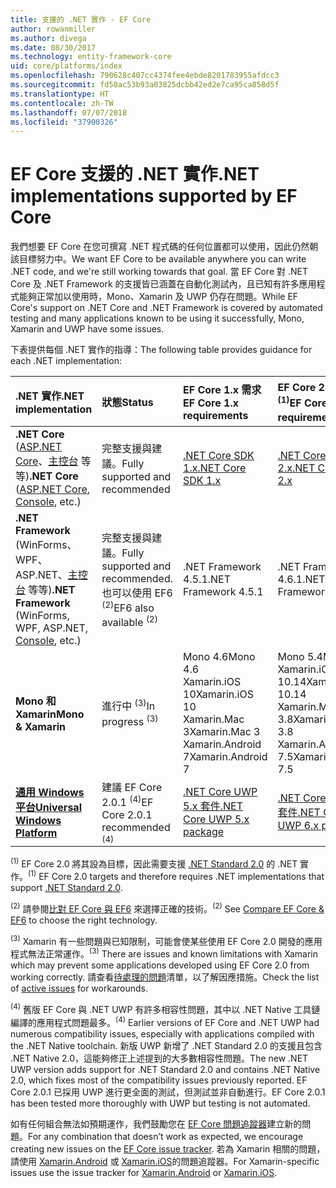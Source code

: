 ```yaml
---
title: 支援的 .NET 實作 - EF Core
author: rowanmiller
ms.author: divega
ms.date: 08/30/2017
ms.technology: entity-framework-core
uid: core/platforms/index
ms.openlocfilehash: 790628c407cc4374fee4ebde8201783955afdcc3
ms.sourcegitcommit: fd50ac53b93a03825dcbb42ed2e7ca95ca858d5f
ms.translationtype: HT
ms.contentlocale: zh-TW
ms.lasthandoff: 07/07/2018
ms.locfileid: "37900326"
---
```

# <a name="net-implementations-supported-by-ef-core"></a><span data-ttu-id="f1b8c-102">EF Core 支援的 .NET 實作</span><span class="sxs-lookup"><span data-stu-id="f1b8c-102">.NET implementations supported by EF Core</span></span>

<span data-ttu-id="f1b8c-103">我們想要 EF Core 在您可撰寫 .NET 程式碼的任何位置都可以使用，因此仍然朝該目標努力中。</span><span class="sxs-lookup"><span data-stu-id="f1b8c-103">We want EF Core to be available anywhere you can write .NET code, and we're still working towards that goal.</span></span> <span data-ttu-id="f1b8c-104">當 EF Core 對 .NET Core 及 .NET Framework 的支援皆已涵蓋在自動化測試內，且已知有許多應用程式能夠正常加以使用時，Mono、Xamarin 及 UWP 仍存在問題。</span><span class="sxs-lookup"><span data-stu-id="f1b8c-104">While EF Core's support on .NET Core and .NET Framework is covered by automated testing and many applications known to be using it successfully, Mono, Xamarin and UWP have some issues.</span></span>

<span data-ttu-id="f1b8c-105">下表提供每個 .NET 實作的指導：</span><span class="sxs-lookup"><span data-stu-id="f1b8c-105">The following table provides guidance for each .NET implementation:</span></span>

| <span data-ttu-id="f1b8c-106">.NET 實作</span><span class="sxs-lookup"><span data-stu-id="f1b8c-106">.NET implementation</span></span>                                                                                                  | <span data-ttu-id="f1b8c-107">狀態</span><span class="sxs-lookup"><span data-stu-id="f1b8c-107">Status</span></span>                                                             | <span data-ttu-id="f1b8c-108">EF Core 1.x 需求</span><span class="sxs-lookup"><span data-stu-id="f1b8c-108">EF Core 1.x requirements</span></span>                                                                                | <span data-ttu-id="f1b8c-109">EF Core 2.x 需求 <sup>(1)</sup></span><span class="sxs-lookup"><span data-stu-id="f1b8c-109">EF Core 2.x requirements <sup>(1)</sup></span></span>                                                                 |
|:---------------------------------------------------------------------------------------------------------------------|:-------------------------------------------------------------------|:--------------------------------------------------------------------------------------------------------|:--------------------------------------------------------------------------------------------------------|
| <span data-ttu-id="f1b8c-110">**.NET Core** ([ASP.NET Core](../get-started/aspnetcore/index.md)、[主控台](../get-started/netcore/index.md) 等等)</span><span class="sxs-lookup"><span data-stu-id="f1b8c-110">**.NET Core** ([ASP.NET Core](../get-started/aspnetcore/index.md), [Console](../get-started/netcore/index.md), etc.)</span></span> | <span data-ttu-id="f1b8c-111">完整支援與建議。</span><span class="sxs-lookup"><span data-stu-id="f1b8c-111">Fully supported and recommended</span></span>                                    | [<span data-ttu-id="f1b8c-112">.NET Core SDK 1.x</span><span class="sxs-lookup"><span data-stu-id="f1b8c-112">.NET Core SDK 1.x</span></span>](https://www.microsoft.com/net/core/)                                                | [<span data-ttu-id="f1b8c-113">.NET Core SDK 2.x</span><span class="sxs-lookup"><span data-stu-id="f1b8c-113">.NET Core SDK 2.x</span></span>](https://www.microsoft.com/net/core/)                                                |
| <span data-ttu-id="f1b8c-114">**.NET Framework** (WinForms、WPF、ASP.NET、[主控台](../get-started/full-dotnet/index.md) 等等)</span><span class="sxs-lookup"><span data-stu-id="f1b8c-114">**.NET Framework** (WinForms, WPF, ASP.NET, [Console](../get-started/full-dotnet/index.md), etc.)</span></span>                    | <span data-ttu-id="f1b8c-115">完整支援與建議。</span><span class="sxs-lookup"><span data-stu-id="f1b8c-115">Fully supported and recommended.</span></span> <span data-ttu-id="f1b8c-116">也可以使用 EF6 <sup>(2)</sup></span><span class="sxs-lookup"><span data-stu-id="f1b8c-116">EF6 also available <sup>(2)</sup></span></span> | <span data-ttu-id="f1b8c-117">.NET Framework 4.5.1</span><span class="sxs-lookup"><span data-stu-id="f1b8c-117">.NET Framework 4.5.1</span></span>                                                                                    | <span data-ttu-id="f1b8c-118">.NET Framework 4.6.1</span><span class="sxs-lookup"><span data-stu-id="f1b8c-118">.NET Framework 4.6.1</span></span>                                                                                    |
| <span data-ttu-id="f1b8c-119">**Mono 和 Xamarin**</span><span class="sxs-lookup"><span data-stu-id="f1b8c-119">**Mono & Xamarin**</span></span>                                                                                                   | <span data-ttu-id="f1b8c-120">進行中 <sup>(3)</sup></span><span class="sxs-lookup"><span data-stu-id="f1b8c-120">In progress <sup>(3)</sup></span></span>                                         | <span data-ttu-id="f1b8c-121">Mono 4.6</span><span class="sxs-lookup"><span data-stu-id="f1b8c-121">Mono 4.6</span></span> <br/> <span data-ttu-id="f1b8c-122">Xamarin.iOS 10</span><span class="sxs-lookup"><span data-stu-id="f1b8c-122">Xamarin.iOS 10</span></span> <br/> <span data-ttu-id="f1b8c-123">Xamarin.Mac 3</span><span class="sxs-lookup"><span data-stu-id="f1b8c-123">Xamarin.Mac 3</span></span> <br/> <span data-ttu-id="f1b8c-124">Xamarin.Android 7</span><span class="sxs-lookup"><span data-stu-id="f1b8c-124">Xamarin.Android 7</span></span>                               | <span data-ttu-id="f1b8c-125">Mono 5.4</span><span class="sxs-lookup"><span data-stu-id="f1b8c-125">Mono 5.4</span></span> <br/> <span data-ttu-id="f1b8c-126">Xamarin.iOS 10.14</span><span class="sxs-lookup"><span data-stu-id="f1b8c-126">Xamarin.iOS 10.14</span></span> <br/> <span data-ttu-id="f1b8c-127">Xamarin.Mac 3.8</span><span class="sxs-lookup"><span data-stu-id="f1b8c-127">Xamarin.Mac 3.8</span></span> <br/> <span data-ttu-id="f1b8c-128">Xamarin.Android 7.5</span><span class="sxs-lookup"><span data-stu-id="f1b8c-128">Xamarin.Android 7.5</span></span>                        |
| [<span data-ttu-id="f1b8c-129">**通用 Windows 平台**</span><span class="sxs-lookup"><span data-stu-id="f1b8c-129">**Universal Windows Platform**</span></span>](../get-started/uwp/index.md)                                                        | <span data-ttu-id="f1b8c-130">建議 EF Core 2.0.1 <sup>(4)</sup></span><span class="sxs-lookup"><span data-stu-id="f1b8c-130">EF Core 2.0.1 recommended <sup>(4)</sup></span></span>                           | [<span data-ttu-id="f1b8c-131">.NET Core UWP 5.x 套件</span><span class="sxs-lookup"><span data-stu-id="f1b8c-131">.NET Core UWP 5.x package</span></span>](https://www.nuget.org/packages/Microsoft.NETCore.UniversalWindowsPlatform/) | [<span data-ttu-id="f1b8c-132">.NET Core UWP 6.x 套件</span><span class="sxs-lookup"><span data-stu-id="f1b8c-132">.NET Core UWP 6.x package</span></span>](https://www.nuget.org/packages/Microsoft.NETCore.UniversalWindowsPlatform/) |

<span data-ttu-id="f1b8c-133"><sup>(1)</sup> EF Core 2.0 將其設為目標，因此需要支援 [.NET Standard 2.0](https://docs.microsoft.com/dotnet/standard/net-standard) 的 .NET 實作。</span><span class="sxs-lookup"><span data-stu-id="f1b8c-133"><sup>(1)</sup> EF Core 2.0 targets and therefore requires .NET implementations that support [.NET Standard 2.0](https://docs.microsoft.com/dotnet/standard/net-standard).</span></span>

<span data-ttu-id="f1b8c-134"><sup>(2)</sup> 請參閱[比對 EF Core 與 EF6](../../efcore-and-ef6/index.md) 來選擇正確的技術。</span><span class="sxs-lookup"><span data-stu-id="f1b8c-134"><sup>(2)</sup> See [Compare EF Core & EF6](../../efcore-and-ef6/index.md) to choose the right technology.</span></span>

<span data-ttu-id="f1b8c-135"><sup>(3)</sup> Xamarin 有一些問題與已知限制，可能會使某些使用 EF Core 2.0 開發的應用程式無法正常運作。</span><span class="sxs-lookup"><span data-stu-id="f1b8c-135"><sup>(3)</sup> There are issues and known limitations with Xamarin which may prevent some applications developed using EF Core 2.0 from working correctly.</span></span> <span data-ttu-id="f1b8c-136">請查看[待處理的問題](https://github.com/aspnet/entityframeworkCore/issues?q=is%3Aopen+is%3Aissue+label%3Aarea-xamarin)清單，以了解因應措施。</span><span class="sxs-lookup"><span data-stu-id="f1b8c-136">Check the list of [active issues](https://github.com/aspnet/entityframeworkCore/issues?q=is%3Aopen+is%3Aissue+label%3Aarea-xamarin) for workarounds.</span></span>

<span data-ttu-id="f1b8c-137"><sup>(4)</sup> 舊版 EF Core 與 .NET UWP 有許多相容性問題，其中以 .NET Native 工具鏈編譯的應用程式問題最多。</span><span class="sxs-lookup"><span data-stu-id="f1b8c-137"><sup>(4)</sup> Earlier versions of EF Core and .NET UWP had numerous compatibility issues, especially with applications compiled with the .NET Native toolchain.</span></span> <span data-ttu-id="f1b8c-138">新版 UWP 新增了 .NET Standard 2.0 的支援且包含 .NET Native 2.0，這能夠修正上述提到的大多數相容性問題。</span><span class="sxs-lookup"><span data-stu-id="f1b8c-138">The new .NET UWP version adds support for .NET Standard 2.0 and contains .NET Native 2.0, which fixes most of the compatibility issues previously reported.</span></span> <span data-ttu-id="f1b8c-139">EF Core 2.0.1 已採用 UWP 進行更全面的測試，但測試並非自動進行。</span><span class="sxs-lookup"><span data-stu-id="f1b8c-139">EF Core 2.0.1 has been tested more thoroughly with UWP but testing is not automated.</span></span>

<span data-ttu-id="f1b8c-140">如有任何組合無法如預期運作，我們鼓勵您在 [EF Core 問題追蹤器](https://github.com/aspnet/entityframeworkcore/issues/new)建立新的問題。</span><span class="sxs-lookup"><span data-stu-id="f1b8c-140">For any combination that doesn’t work as expected, we encourage creating new issues on the [EF Core issue tracker](https://github.com/aspnet/entityframeworkcore/issues/new).</span></span> <span data-ttu-id="f1b8c-141">若為 Xamarin 相關的問題，請使用 [Xamarin.Android](https://github.com/xamarin/xamarin-android/issues/new) 或 [Xamarin.iOS](https://github.com/xamarin/xamarin-macios/issues/new)的問題追蹤器。</span><span class="sxs-lookup"><span data-stu-id="f1b8c-141">For Xamarin-specific issues use the issue tracker for [Xamarin.Android](https://github.com/xamarin/xamarin-android/issues/new) or [Xamarin.iOS](https://github.com/xamarin/xamarin-macios/issues/new).</span></span>
